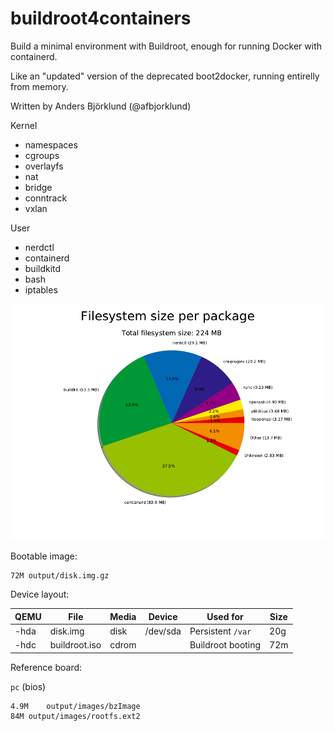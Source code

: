 buildroot4containers
====================

Build a minimal environment with Buildroot, enough for running Docker with containerd.

Like an "updated" version of the deprecated boot2docker, running entirelly from memory.

Written by Anders Björklund (@afbjorklund)


Kernel
* namespaces
* cgroups
* overlayfs
* nat
* bridge
* conntrack
* vxlan

User
* nerdctl
* containerd
* buildkitd
* bash
* iptables


![graph size](graph-size.png)

Bootable image:

```
72M	output/disk.img.gz
```

Device layout:

| QEMU | File          | Media | Device   | Used for          | Size |
| ---- | ------------- | ----- | -------- | ----------------- | ---- |
| -hda | disk.img      | disk  | /dev/sda | Persistent `/var` |  20g |
| -hdc | buildroot.iso | cdrom |          | Buildroot booting |  72m |

Reference board:

`pc` (bios)

```
4.9M	output/images/bzImage
84M	output/images/rootfs.ext2
```
